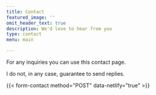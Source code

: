 ```yaml
---
title: Contact
featured_image: ''
omit_header_text: true
description: We'd love to hear from you
type: contact
menu: main

---
```



For any inquiries you can use this contact page.

I do not, in any case, guarantee to send replies.

{{< form-contact method="POST" data-netlify="true" >}}
